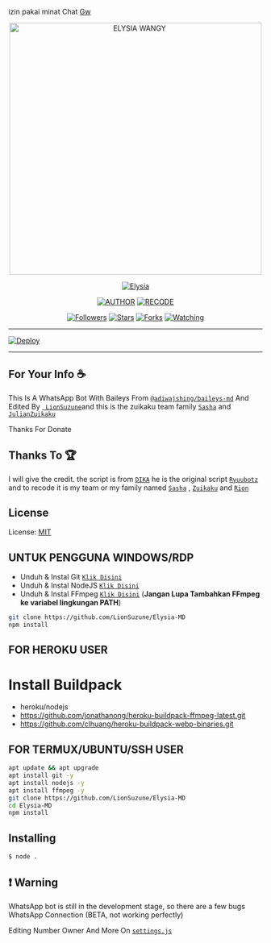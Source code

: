 izin pakai minat Chat [Gw](https://wa.me/62887433094409?text=minta+izin+pakai+sc+elysia+kak)

<p align="center">
<img src="https://telegra.ph/file/93f9a5598b60a59b2dbb6.jpg" alt="ELYSIA WANGY" width="500"/>


</p>
<p align="center">
<a href="#"><img title="Elysia" src="https://img.shields.io/badge/Elysia-green?colorA=%23ff0000&colorB=%23017e40&style=for-the-badge"></a>
</p>
<p align="center">
<a href="https://github.com/DikaArdnt/Hisoka-Morou"><img title="AUTHOR" src="https://img.shields.io/badge/Author-DIKA%20ARDNT-red.svg?style=for-the-badge&logo=github"></a>
<a href="https://github.com/LionSuzune/Elysia-MD"><img title="RECODE" src="https://img.shields.io/badge/Recode-Zuikaku%20TEAM-red.svg?style=for-the-badge&logo=github"></a>
</p>
<p align="center">
<a href="https://github.com/LionSuzune/Elysia-MD"><img title="Followers" src="https://img.shields.io/github/followers/JulianZuikaku?color=blue&style=flat-square"></a>
<a href="https://github.com/LionSuzune/Elysia-MD"><img title="Stars" src="https://img.shields.io/github/stars/LionSuzune/Elysia-MD?color=red&style=flat-square"></a>
<a href="https://github.com/LionSuzune/Elysia-MD/network/members"><img title="Forks" src="https://img.shields.io/github/forks/LionSuzune/Elysia-MD?color=red&style=flat-square"></a>
<a href="https://github.com/LionSuzune/Elysia-MD/watchers"><img title="Watching" src="https://img.shields.io/github/watchers/LionSuzune/Elysia-MD?label=Watchers&color=blue&style=flat-square"></a>
</p>

---

[![Deploy](https://www.herokucdn.com/deploy/button.svg)](https://heroku.com/deploy?template=https://github.com/LionSuzune/Elysia-MD)

---

## For Your Info ☕
This Is A WhatsApp Bot With Baileys From [`@adiwajshing/baileys-md`](https://github.com/adiwajshing/baileys/tree/multi-device) And Edited By [` LionSuzune`](https://github.com/LionSuzune)and this is the zuikaku team family [`Sasha`](https://github.com/LyliaSasha) and [`JulianZuikaku`](https://github.com/JulianZuikaku)
 


Thanks For Donate

## Thanks To 🏆
I will give the credit.
the script is from [`DIKA`](https://github.com/DikaArdnt) he is the original script [`Ryuubotz`](https://github.com/YdzAja) and to recode it is my team or my family named [`Sasha`](https://github.com/LyliaSasha) , [`Zuikaku`](https://github.com/JulianZuikaku) and [`Rion`](https://github.com/LionSuzune)
## License
License: [MIT](https://en.wikipedia.org/wiki/MIT_License)

## UNTUK PENGGUNA WINDOWS/RDP
* Unduh & Instal Git [`Klik Disini`](https://git-scm.com/downloads)
* Unduh & Instal NodeJS [`Klik Disini`](https://nodejs.org/en/download)
* Unduh & Instal FFmpeg [`Klik Disini`](https://ffmpeg.org/download.html) (**Jangan Lupa Tambahkan FFmpeg ke variabel lingkungan PATH**)


```bash
git clone https://github.com/LionSuzune/Elysia-MD
npm install
```


## FOR HEROKU USER
# Install Buildpack
- heroku/nodejs
- https://github.com/jonathanong/heroku-buildpack-ffmpeg-latest.git
- https://github.com/clhuang/heroku-buildpack-webp-binaries.git


## FOR TERMUX/UBUNTU/SSH USER

```bash
apt update && apt upgrade
apt install git -y
apt install nodejs -y
apt install ffmpeg -y
git clone https://github.com/LionSuzune/Elysia-MD
cd Elysia-MD
npm install
```

## Installing
```bash
$ node .
```

## ❗ Warning
WhatsApp bot is still in the development stage, so there are a few bugs
WhatsApp Connection (BETA, not working perfectly)

Editing Number Owner And More On [`settings.js`](https://github.com/LionSuzune/Elysia-MD/blob/master/settings.js)
